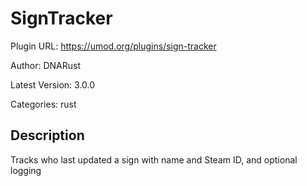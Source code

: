 # SignTracker

Plugin URL: https://umod.org/plugins/sign-tracker

Author: DNARust

Latest Version: 3.0.0

Categories: rust

## Description

Tracks who last updated a sign with name and Steam ID, and optional logging
